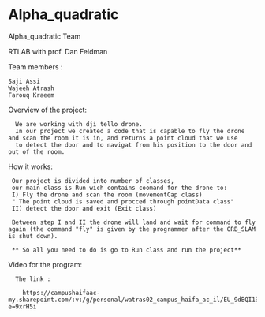 # Alpha_quadratic
  Alpha_quadratic Team
  
  RTLAB with prof. Dan Feldman

  Team members :
  
    Saji Assi
    Wajeeh Atrash
    Farouq Kraeem
    
  Overview of the project:
      
      We are working with dji tello drone.
      In our project we created a code that is capable to fly the drone and scan the room it is in, and returns a point cloud that we use
      to detect the door and to navigat from his position to the door and out of the room.
      
   How it works:
     
     Our project is divided into number of classes,
     our main class is Run wich contains coomand for the drone to:
     I) Fly the drone and scan the room (movementCap class)
     " The point cloud is saved and procced through pointData class"
     II) detect the door and exit (Exit class)
     
     Between step I and II the drone will land and wait for command to fly again (the command "fly" is given by the programmer after the ORB_SLAM is shut down).
     
     ** So all you need to do is go to Run class and run the project**
     
   Video for the program:
   
      The link : 
        
        https://campushaifaac-my.sharepoint.com/:v:/g/personal/watras02_campus_haifa_ac_il/EU_9dBQI1BpNm5sZGyZj0_EBtfhb6wfv_9SvoKnbmakDag?e=9xrH5i
